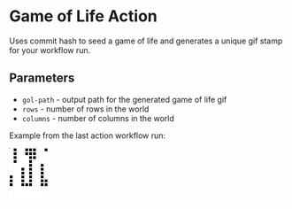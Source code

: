 # Game of Life Action

Uses commit hash to seed a game of life and generates a unique gif stamp for your workflow run.

## Parameters

- `gol-path` - output path for the generated game of life gif
- `rows` - number of rows in the world
- `columns` - number of columns in the world

Example from the last action workflow run:

![Game of Life starts with commit hash](./gol.gif)